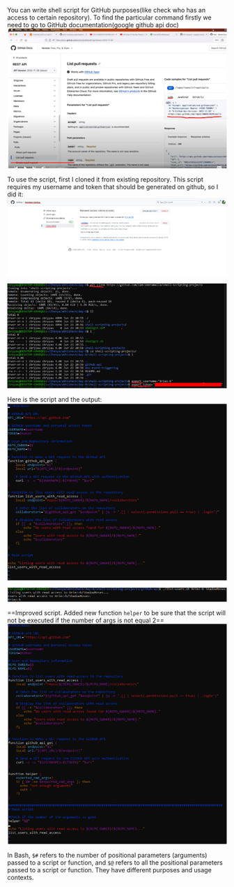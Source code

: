 
You can write shell script for GitHub purposes(like check who has an access to certain repository). To find the particular command firstly we need to go to GitHub documentation(google github api doc)
![](Attachments/Pasted%20image%2020240623204452.png)

To use the script, first I cloned it from existing repository. This script requires my username and token that should be generated on github, so I did it:
![](Attachments/Pasted%20image%2020240916185855.png)

![](Attachments/Pasted%20image%2020240916154647.png)

Here is the script and the output:
![](Attachments/Pasted%20image%2020240623210857.png)

![](Attachments/Pasted%20image%2020240623210930.png)

==Improved script. Added new function `helper` to be sure that the script will not be executed if the number of args is not equal 2==
![](Attachments/Pasted%20image%2020240623221031.png)

In Bash, `$#` refers to the number of positional parameters (arguments) passed to a script or function, and `$@` refers to all the positional parameters passed to a script or function. They have different purposes and usage contexts.